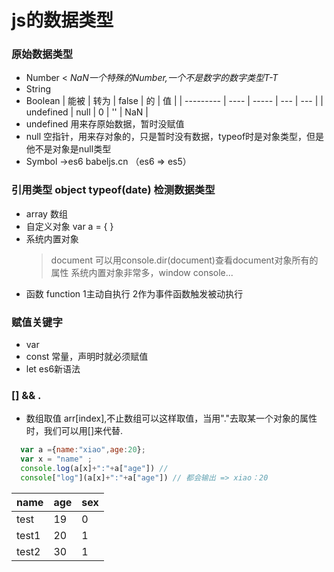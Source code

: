 # js的数据类型
### 原始数据类型
* Number
< *NaN一个特殊的Number,一个不是数字的数字类型T-T*
* String
* Boolean
| 能被      | 转为 | false | 的  | 值  |
| --------- | ---- | ----- | --- | --- |
| undefined | null | 0     | ''  | NaN    |
* undefined 用来存原始数据，暂时没赋值
* null 空指针，用来存对象的，只是暂时没有数据，typeof时是对象类型，但是他不是对象是null类型
* Symbol ->es6   babeljs.cn （es6 => es5）

### 引用类型 object   typeof(date) 检测数据类型
* array 数组
* 自定义对象 var a = { }
* 系统内置对象
  > document 可以用console.dir(document)查看document对象所有的属性
  > 系统内置对象非常多，window  console...
* 函数 function  1主动自执行  2作为事件函数触发被动执行  

### 赋值关键字
* var
* const 常量，声明时就必须赋值
* let es6新语法

### [] && .
* 数组取值 arr[index],不止数组可以这样取值，当用"."去取某一个对象的属性时，我们可以用[]来代替.
>
  ```javascript
    var a ={name:"xiao",age:20};
    var x = "name" ;
    console.log(a[x]+":"+a["age"]) //
    console["log"](a[x]+":"+a["age"]) // 都会输出 => xiao：20
  ```
| name  | age | sex |
| ----- | --- | --- |
| test  | 19  | 0   |
| test1 | 20  | 1   |
| test2 | 30  | 1    |
